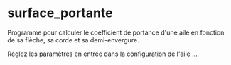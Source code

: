 # surface_portante
Programme pour calculer le coefficient de portance d'une aile en fonction de sa flèche, sa corde et sa demi-envergure.

Réglez les paramètres en entrée dans la configuration de l'aile ...

